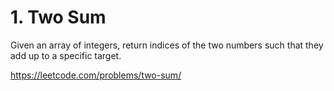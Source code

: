 # 1. Two Sum

Given an array of integers, return indices of the two numbers such that they add up to a specific target.

https://leetcode.com/problems/two-sum/
